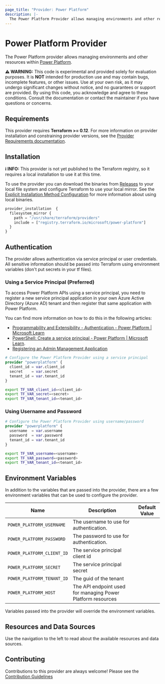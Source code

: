 ```yaml
---
page_title: "Provider: Power Platform"
description: |-
  The Power Platform Provider allows managing environments and other resources within [Power Platform](https://powerplatform.microsoft.com/)
---
```


# Power Platform Provider

The Power Platform provider allows managing environments and other resources within [Power Platform](https://powerplatform.microsoft.com/).

**⚠️ WARNING:** This code is experimental and provided solely for evaluation purposes. It is **NOT** intended for production use and may contain bugs, incomplete features, or other issues. Use at your own risk, as it may undergo significant changes without notice, and no guarantees or support are provided. By using this code, you acknowledge and agree to these conditions. Consult the documentation or contact the maintainer if you have questions or concerns.

## Requirements

This provider requires **Terraform >= 0.12**.  For more information on provider installation and constraining provider versions, see the [Provider Requirements documentation](https://developer.hashicorp.com/terraform/language/providers/requirements).

## Installation

**ℹ INFO:** This provider is not yet published to the Terraform registry, so it requires a local installation to use it at this time.

To use the provider you can download the binaries from [Releases](https://github.com/microsoft/terraform-provider-power-platform/releases) to your local file system and configure Terraform to use your local mirror.  See the [Explicit Installation Method Configuration](https://developer.hashicorp.com/terraform/cli/config/config-file#explicit-installation-method-configuration) for more information about using local binaries.

```terraform
provider_installation  {
  filesystem_mirror {
    path = "/usr/share/terraform/providers"
    include = ["registry.terraform.io/microsoft/power-platform"]
  }
}
```

## Authentication

The provider allows authentication via service principal or user credentials. All sensitive information should be passed into Terraform using environment variables (don't put secrets in your tf files).

### Using a Service Principal (Preferred)

To access Power Platform APIs using a service principal, you need to register a new service principal application in your own Azure Active Directory (Azure AD) tenant and then register that same application with Power Platform.

You can find more information on how to do this in the following articles:

- [Programmability and Extensibility - Authentication - Power Platform | Microsoft Learn](https://learn.microsoft.com/en-us/power-platform/admin/programmability-authentication-v2)
- [PowerShell: Create a service principal - Power Platform | Microsoft Learn](https://learn.microsoft.com/en-us/power-platform/admin/powershell-create-service-principal).
- [Registering an Admin Management Application](https://learn.microsoft.com/en-us/power-platform/admin/powerplatform-api-create-service-principal#registering-an-admin-management-application)

```terraform
# Configure the Power Platform Provider using a service principal
provider "powerplatform" {
  client_id = var.client_id
  secret    = var.secret
  tenant_id = var.tenant_id
}
```


```bash
export TF_VAR_client_id=<client_id>
export TF_VAR_secret=<secret>
export TF_VAR_tenant_id=<tenant_id>
```

### Using Username and Password

```terraform
# Configure the Power Platform Provider using username/password
provider "powerplatform" {
  username  = var.username
  password  = var.password
  tenant_id = var.tenant_id
}
```


```bash
export TF_VAR_username=<username>
export TF_VAR_password=<password>
export TF_VAR_tenant_id=<tenant_id>
```

## Environment Variables

In addition to the variables that are passed into the provider, there are a few environment variables that can be used to configure the provider.

| Name | Description | Default Value |
|------|-------------|---------------|
| `POWER_PLATFORM_USERNAME` | The username to use for authentication. | |
| `POWER_PLATFORM_PASSWORD` | The password to use for authentication. | |
| `POWER_PLATFORM_CLIENT_ID` | The service principal client id | |
| `POWER_PLATFORM_SECRET` | The service principal secret | |
| `POWER_PLATFORM_TENANT_ID` | The guid of the tenant | |
| `POWER_PLATFORM_HOST` | The API endpoint used for managing Power Platform resources | |

Variables passed into the provider will override the environment variables.

## Resources and Data Sources

Use the navigation to the left to read about the available resources and data sources.

## Contributing

Contributions to this provider are always welcome! Please see the [Contribution Guidelines](https://github.com/microsoft/terraform-provider-power-platform/)
